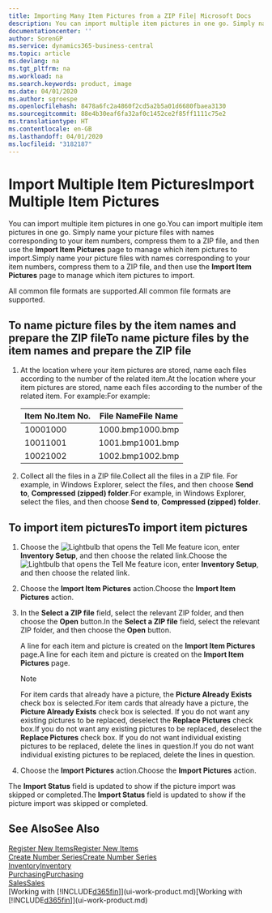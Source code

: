 ```yaml
---
title: Importing Many Item Pictures from a ZIP File| Microsoft Docs
description: You can import multiple item pictures in one go. Simply name your picture files with names corresponding to your item numbers, compress them to a zip file, and then use the Import Item Pictures page to manage which item pictures to import.
documentationcenter: ''
author: SorenGP
ms.service: dynamics365-business-central
ms.topic: article
ms.devlang: na
ms.tgt_pltfrm: na
ms.workload: na
ms.search.keywords: product, image
ms.date: 04/01/2020
ms.author: sgroespe
ms.openlocfilehash: 8478a6fc2a4860f2cd5a2b5a01d6680fbaea3130
ms.sourcegitcommit: 88e4b30eaf6fa32af0c1452ce2f85ff1111c75e2
ms.translationtype: HT
ms.contentlocale: en-GB
ms.lasthandoff: 04/01/2020
ms.locfileid: "3182187"
---
```

# <a name="import-multiple-item-pictures"></a><span data-ttu-id="88935-104">Import Multiple Item Pictures</span><span class="sxs-lookup"><span data-stu-id="88935-104">Import Multiple Item Pictures</span></span>
<span data-ttu-id="88935-105">You can import multiple item pictures in one go.</span><span class="sxs-lookup"><span data-stu-id="88935-105">You can import multiple item pictures in one go.</span></span> <span data-ttu-id="88935-106">Simply name your picture files with names corresponding to your item numbers, compress them to a ZIP file, and then use the **Import Item Pictures** page to manage which item pictures to import.</span><span class="sxs-lookup"><span data-stu-id="88935-106">Simply name your picture files with names corresponding to your item numbers, compress them to a ZIP file, and then use the **Import Item Pictures** page to manage which item pictures to import.</span></span>

<span data-ttu-id="88935-107">All common file formats are supported.</span><span class="sxs-lookup"><span data-stu-id="88935-107">All common file formats are supported.</span></span>

## <a name="to-name-picture-files-by-the-item-names-and-prepare-the-zip-file"></a><span data-ttu-id="88935-108">To name picture files by the item names and prepare the ZIP file</span><span class="sxs-lookup"><span data-stu-id="88935-108">To name picture files by the item names and prepare the ZIP file</span></span>
1. <span data-ttu-id="88935-109">At the location where your item pictures are stored, name each files according to the number of the related item.</span><span class="sxs-lookup"><span data-stu-id="88935-109">At the location where your item pictures are stored, name each files according to the number of the related item.</span></span> <span data-ttu-id="88935-110">For example:</span><span class="sxs-lookup"><span data-stu-id="88935-110">For example:</span></span>

    |<span data-ttu-id="88935-111">Item No.</span><span class="sxs-lookup"><span data-stu-id="88935-111">Item No.</span></span>|<span data-ttu-id="88935-112">File Name</span><span class="sxs-lookup"><span data-stu-id="88935-112">File Name</span></span>|
    |-|-|
    |<span data-ttu-id="88935-113">1000</span><span class="sxs-lookup"><span data-stu-id="88935-113">1000</span></span>|<span data-ttu-id="88935-114">1000.bmp</span><span class="sxs-lookup"><span data-stu-id="88935-114">1000.bmp</span></span>|
    |<span data-ttu-id="88935-115">1001</span><span class="sxs-lookup"><span data-stu-id="88935-115">1001</span></span>|<span data-ttu-id="88935-116">1001.bmp</span><span class="sxs-lookup"><span data-stu-id="88935-116">1001.bmp</span></span>|
    |<span data-ttu-id="88935-117">1002</span><span class="sxs-lookup"><span data-stu-id="88935-117">1002</span></span>|<span data-ttu-id="88935-118">1002.bmp</span><span class="sxs-lookup"><span data-stu-id="88935-118">1002.bmp</span></span>|

2. <span data-ttu-id="88935-119">Collect all the files in a ZIP file.</span><span class="sxs-lookup"><span data-stu-id="88935-119">Collect all the files in a ZIP file.</span></span> <span data-ttu-id="88935-120">For example, in Windows Explorer, select the files, and then choose **Send to**, **Compressed (zipped) folder**.</span><span class="sxs-lookup"><span data-stu-id="88935-120">For example, in Windows Explorer, select the files, and then choose **Send to**, **Compressed (zipped) folder**.</span></span>     

## <a name="to-import-item-pictures"></a><span data-ttu-id="88935-121">To import item pictures</span><span class="sxs-lookup"><span data-stu-id="88935-121">To import item pictures</span></span>
1. <span data-ttu-id="88935-122">Choose the ![Lightbulb that opens the Tell Me feature](media/ui-search/search_small.png "Tell me what you want to do") icon, enter **Inventory Setup**, and then choose the related link.</span><span class="sxs-lookup"><span data-stu-id="88935-122">Choose the ![Lightbulb that opens the Tell Me feature](media/ui-search/search_small.png "Tell me what you want to do") icon, enter **Inventory Setup**, and then choose the related link.</span></span>
2. <span data-ttu-id="88935-123">Choose the **Import Item Pictures** action.</span><span class="sxs-lookup"><span data-stu-id="88935-123">Choose the **Import Item Pictures** action.</span></span>
3. <span data-ttu-id="88935-124">In the **Select a ZIP file** field, select the relevant ZIP folder, and then choose the **Open** button.</span><span class="sxs-lookup"><span data-stu-id="88935-124">In the **Select a ZIP file** field, select the relevant ZIP folder, and then choose the **Open** button.</span></span>

    <span data-ttu-id="88935-125">A line for each item and picture is created on the **Import Item Pictures** page.</span><span class="sxs-lookup"><span data-stu-id="88935-125">A line for each item and picture is created on the **Import Item Pictures** page.</span></span>

    > [!NOTE]
    > <span data-ttu-id="88935-126">For item cards that already have a picture, the **Picture Already Exists** check box is selected.</span><span class="sxs-lookup"><span data-stu-id="88935-126">For item cards that already have a picture, the **Picture Already Exists** check box is selected.</span></span> <span data-ttu-id="88935-127">If you do not want any existing pictures to be replaced, deselect the **Replace Pictures** check box.</span><span class="sxs-lookup"><span data-stu-id="88935-127">If you do not want any existing pictures to be replaced, deselect the **Replace Pictures** check box.</span></span> <span data-ttu-id="88935-128">If you do not want individual existing pictures to be replaced, delete the lines in question.</span><span class="sxs-lookup"><span data-stu-id="88935-128">If you do not want individual existing pictures to be replaced, delete the lines in question.</span></span>

3. <span data-ttu-id="88935-129">Choose the **Import Pictures** action.</span><span class="sxs-lookup"><span data-stu-id="88935-129">Choose the **Import Pictures** action.</span></span>

<span data-ttu-id="88935-130">The **Import Status** field is updated to show if the picture import was skipped or completed.</span><span class="sxs-lookup"><span data-stu-id="88935-130">The **Import Status** field is updated to show if the picture import was skipped or completed.</span></span>       

## <a name="see-also"></a><span data-ttu-id="88935-131">See Also</span><span class="sxs-lookup"><span data-stu-id="88935-131">See Also</span></span>
[<span data-ttu-id="88935-132">Register New Items</span><span class="sxs-lookup"><span data-stu-id="88935-132">Register New Items</span></span>](inventory-how-register-new-items.md)  
[<span data-ttu-id="88935-133">Create Number Series</span><span class="sxs-lookup"><span data-stu-id="88935-133">Create Number Series</span></span>](ui-create-number-series.md)  
[<span data-ttu-id="88935-134">Inventory</span><span class="sxs-lookup"><span data-stu-id="88935-134">Inventory</span></span>](inventory-manage-inventory.md)  
[<span data-ttu-id="88935-135">Purchasing</span><span class="sxs-lookup"><span data-stu-id="88935-135">Purchasing</span></span>](purchasing-manage-purchasing.md)  
[<span data-ttu-id="88935-136">Sales</span><span class="sxs-lookup"><span data-stu-id="88935-136">Sales</span></span>](sales-manage-sales.md)  
<span data-ttu-id="88935-137">[Working with [!INCLUDE[d365fin](includes/d365fin_md.md)]](ui-work-product.md)</span><span class="sxs-lookup"><span data-stu-id="88935-137">[Working with [!INCLUDE[d365fin](includes/d365fin_md.md)]](ui-work-product.md)</span></span>
